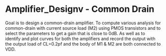 # Amplifier_Designv - Common Drain
Goal is to design a common-drain amplifier. To compute various analysis for common-drain with current source load (M2) using PMOS transistors and to select the parameters to get a gain that is close to 0dB. As well as to identify and plot curves for both the amplifiers and record the output with the output load of CL=0.2pf and the body of M1 & M2 are both connected to VDD.
